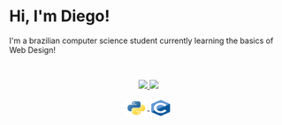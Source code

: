 # Hi, I'm Diego!

I'm a brazilian computer science student currently learning the basics of Web Design!


##
<br/> 

<div align="center">
  <a href="https://github.com/sn0ttz">
  <img height="160em" src="https://github-readme-stats.vercel.app/api?username=sn0ttz&show_icons=true&theme=dracula&include_all_commits=true&count_private=true"/>
  <img height="160em" src="https://github-readme-stats.vercel.app/api/top-langs/?username=sn0ttz&layout=compact&langs_count=7&theme=dracula"/>
</div>
  
<div style="display: inline_block" align="center"><br>
  <img align="center" alt="Py" height="30" width="40" src="https://raw.githubusercontent.com/devicons/devicon/master/icons/python/python-original.svg">
  <img align="center" alt="C" height="30" width="40" src="https://raw.githubusercontent.com/devicons/devicon/master/icons/c/c-original.svg">
</div>

